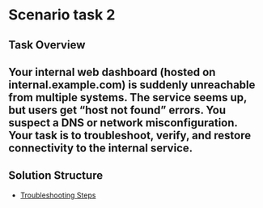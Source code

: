 # Scenario task 2 

## Task Overview
Your internal web dashboard (hosted on internal.example.com) is suddenly unreachable from multiple systems. The service seems up, but users get “host not found” errors. You suspect a DNS or network misconfiguration. Your task is to troubleshoot, verify, and restore connectivity to the internal service.
---

## Solution Structure
- [Troubleshooting Steps](./troubleshooting_steps.md)




